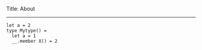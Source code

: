Title: About
 
---

<?# FSharp?>
```
let a = 2
type Mytype() =
  let a = 1
  __.member X() = 2 
```
<?#/FSharp?>
